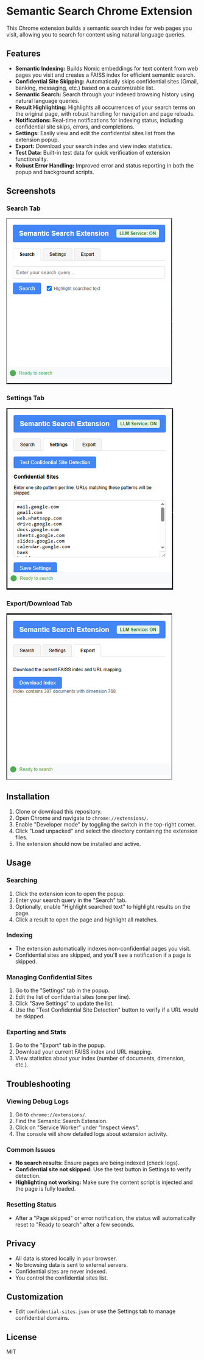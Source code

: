 # Semantic Search Chrome Extension

This Chrome extension builds a semantic search index for web pages you visit, allowing you to search for content using natural language queries.

## Features

- **Semantic Indexing:** Builds Nomic embeddings for text content from web pages you visit and creates a FAISS index for efficient semantic search.
- **Confidential Site Skipping:** Automatically skips confidential sites (Gmail, banking, messaging, etc.) based on a customizable list.
- **Semantic Search:** Search through your indexed browsing history using natural language queries.
- **Result Highlighting:** Highlights all occurrences of your search terms on the original page, with robust handling for navigation and page reloads.
- **Notifications:** Real-time notifications for indexing status, including confidential site skips, errors, and completions.
- **Settings:** Easily view and edit the confidential sites list from the extension popup.
- **Export:** Download your search index and view index statistics.
- **Test Data:** Built-in test data for quick verification of extension functionality.
- **Robust Error Handling:** Improved error and status reporting in both the popup and background scripts.

## Screenshots

### Search Tab
![Search Tab Screenshot](images/search.png)

### Settings Tab
![Settings Tab Screenshot](images/settings.png)

### Export/Download Tab
![Export Tab Screenshot](images/export.png)

## Installation

1. Clone or download this repository.
2. Open Chrome and navigate to `chrome://extensions/`.
3. Enable "Developer mode" by toggling the switch in the top-right corner.
4. Click "Load unpacked" and select the directory containing the extension files.
5. The extension should now be installed and active.

## Usage

### Searching

1. Click the extension icon to open the popup.
2. Enter your search query in the "Search" tab.
3. Optionally, enable "Highlight searched text" to highlight results on the page.
4. Click a result to open the page and highlight all matches.

### Indexing

- The extension automatically indexes non-confidential pages you visit.
- Confidential sites are skipped, and you'll see a notification if a page is skipped.

### Managing Confidential Sites

1. Go to the "Settings" tab in the popup.
2. Edit the list of confidential sites (one per line).
3. Click "Save Settings" to update the list.
4. Use the "Test Confidential Site Detection" button to verify if a URL would be skipped.

### Exporting and Stats

1. Go to the "Export" tab in the popup.
2. Download your current FAISS index and URL mapping.
3. View statistics about your index (number of documents, dimension, etc.).

## Troubleshooting

### Viewing Debug Logs

1. Go to `chrome://extensions/`.
2. Find the Semantic Search Extension.
3. Click on "Service Worker" under "Inspect views".
4. The console will show detailed logs about extension activity.

### Common Issues

- **No search results:** Ensure pages are being indexed (check logs).
- **Confidential site not skipped:** Use the test button in Settings to verify detection.
- **Highlighting not working:** Make sure the content script is injected and the page is fully loaded.

### Resetting Status

- After a "Page skipped" or error notification, the status will automatically reset to "Ready to search" after a few seconds.

## Privacy

- All data is stored locally in your browser.
- No browsing data is sent to external servers.
- Confidential sites are never indexed.
- You control the confidential sites list.

## Customization

- Edit `confidential-sites.json` or use the Settings tab to manage confidential domains.

## License

MIT 